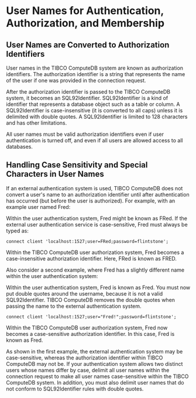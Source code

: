 # User Names for Authentication, Authorization, and Membership <a id="user-names"></a>

## User Names are Converted to Authorization Identifiers
User names in the TIBCO ComputeDB system are known as authorization identifiers. The authorization identifier is a string that represents the name of the user if one was provided in the connection request. 

After the authorization identifier is passed to the TIBCO ComputeDB system, it becomes an SQL92Identifier. SQL92Identifier is a kind of identifier that represents a database object such as a table or column. A SQL92Identifier is case-insensitive (it is converted to all caps) unless it is delimited with double quotes. A SQL92Identifier is limited to 128 characters and has other limitations.

All user names must be valid authorization identifiers even if user authentication is turned off, and even if all users are allowed access to all databases.

## Handling Case Sensitivity and Special Characters in User Names
If an external authentication system is used, TIBCO ComputeDB does not convert a user's name to an authorization identifier until after authentication has occurred (but before the user is authorized). For example, with an example user named Fred:

Within the user authentication system, Fred might be known as FRed. If the external user authentication service is case-sensitive, Fred must always be typed as:
```pre
connect client 'localhost:1527;user=FRed;password=flintstone';
```
Within the TIBCO ComputeDB user authorization system, Fred becomes a case-insensitive authorization identifier. Here, FRed is known as FRED.

Also consider a second example, where Fred has a slightly different name within the user authentication system:

Within the user authentication system, Fred is known as Fred. You must now put double quotes around the username, because it is not a valid SQL92Identifier. TIBCO ComputeDB removes the double quotes when passing the name to the external authentication system.

```pre
connect client 'localhost:1527;user="Fred!";password=flintstone';
```

Within the TIBCO ComputeDB user authorization system, Fred now becomes a case-sensitive authorization identifier. In this case, Fred is known as Fred.

As shown in the first example, the external authentication system may be case-sensitive, whereas the authorization identifier within TIBCO ComputeDB may not be. If your authentication system allows two distinct users whose names differ by case, delimit all user names within the connection request to make all user names case-sensitive within the TIBCO ComputeDB system. In addition, you must also delimit user names that do not conform to SQL92Identifier rules with double quotes.
